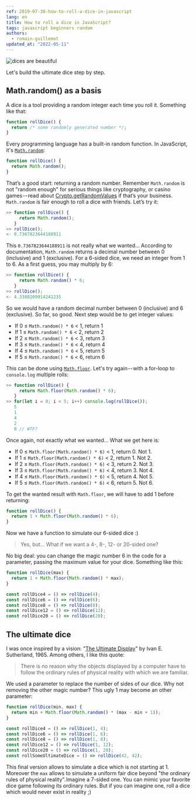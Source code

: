 ```yaml
---
ref: 2019-07-30-how-to-roll-a-dice-in-javascript
lang: en
title: How to roll a dice in JavaScript?
tags: javascript beginners random
authors:
  - romain-guillemot
updated_at: "2022-05-11"
---
```


![dices are beautiful](https://cdn-images-1.medium.com/max/1024/0*yAFHaiCH9sI5cdLe)

Let's build the ultimate dice step by step.

## Math.random() as a basis

A dice is a tool providing a random integer each time you roll it. Something like that:

```js
function rollDice() {
  return /* some randomly generated number */;
}
```

Every programming language has a built-in random function. In JavaScript, it's [`Math.random`](https://developer.mozilla.org/en-US/docs/Web/JavaScript/Reference/Global_Objects/Math/random):

```js
function rollDice() {
  return Math.random();
}
```

That’s a good start: returning a random number. Remember `Math.random` is not "random enough" for serious things like cryptography, or casino games -- read about [Crypto.getRandomValues](https://developer.mozilla.org/en-US/docs/Web/API/Crypto/getRandomValues) if that’s your business. `Math.random` is fair enough to roll a dice with friends. Let’s try it:

```js
>> function rollDice() {
     return Math.random();
   }
>> rollDice();
<- 0.7367823644188911
```

This `0.7367823644188911` is not really what we wanted... According to documentation, `Math.random` returns a decimal number between 0 (inclusive) and 1 (exclusive). For a 6-sided dice, we need an integer from 1 to 6. As a first guess, you may multiply by 6:

```js
>> function rollDice() {
     return Math.random() * 6;
   }
>> rollDice();
<- 4.3380209914241235
```

So we would have a random decimal number between 0 (inclusive) and 6 (exclusive). So far, so good. Next step would be to get integer values:

- If 0 ≤ `Math.random() * 6` < 1, return 1
- If 1 ≤ `Math.random() * 6` < 2, return 2
- If 2 ≤ `Math.random() * 6` < 3, return 3
- If 3 ≤ `Math.random() * 6` < 4, return 4
- If 4 ≤ `Math.random() * 6` < 5, return 5
- If 5 ≤ `Math.random() * 6` < 6, return 6

This can be done using [`Math.floor`](https://developer.mozilla.org/en-US/docs/Web/JavaScript/Reference/Global_Objects/Math/floor). Let's try again -- with a for-loop to `console.log` multiple rolls:

```js
>> function rollDice() {
     return Math.floor(Math.random() * 6);
   }
>> for(let i = 0; i < 5; i++) console.log(rollDice());
   5
   1
   4
   2
   0 // WTF?
```

Once again, not exactly what we wanted... What we get here is:

- If 0 ≤ `Math.floor(Math.random() * 6)` < 1, return 0. Not 1.
- If 1 ≤ `Math.floor(Math.random() * 6)` < 2, return 1. Not 2.
- If 2 ≤ `Math.floor(Math.random() * 6)` < 3, return 2. Not 3.
- If 3 ≤ `Math.floor(Math.random() * 6)` < 4, return 3. Not 4.
- If 4 ≤ `Math.floor(Math.random() * 6)` < 5, return 4. Not 5.
- If 5 ≤ `Math.floor(Math.random() * 6)` < 6, return 5. Not 6.

To get the wanted result with `Math.floor`, we will have to add 1 before returning:

```js
function rollDice() {
  return 1 + Math.floor(Math.random() * 6);
}
```

Now we have a function to simulate our 6-sided dice :)

> Yes, but... What if we want a 4-, 8-, 12- or 20-sided one?

No big deal: you can change the magic number 6 in the code for a parameter, passing the maximum value for your dice. Something like this:

```js
function rollDice(max) {
  return 1 + Math.floor(Math.random() * max);
}

const rollDice4 = () => rollDice(4);
const rollDice6 = () => rollDice(6);
const rollDice8 = () => rollDice(8);
const rollDice12 = () => rollDice(12);
const rollDice20 = () => rollDice(20);
```

## The ultimate dice

I was once inspired by a vision: "[The Ultimate Display](https://www.wired.com/2009/09/augmented-reality-the-ultimate-display-by-ivan-sutherland-1965/)" by Ivan E. Sutherland, 1965. Among others, I like this quote:

> There is no reason why the objects displayed by a computer have to follow the ordinary rules of physical reality with which we are familiar.

We used a parameter to replace the number of sides of our dice. Why not removing the other magic number? This ugly 1 may become an other parameter:

```js
function rollDice(min, max) {
  return min + Math.floor(Math.random() * (max - min + 1));
}

const rollDice4 = () => rollDice(1, 4);
const rollDice6 = () => rollDice(1, 6);
const rollDice8 = () => rollDice(1, 8);
const rollDice12 = () => rollDice(1, 12);
const rollDice20 = () => rollDice(1, 20);
const rollSomeUltimateDice = () => rollDice(42, 42);
```

This final version allows to simulate a dice which is not starting at 1. Moreover the `max` allows to simulate a uniform fair dice beyond "the ordinary rules of physical reality". Imagine a 7-sided one. You can mimic your favorite dice game following its ordinary rules. But if you can imagine one, roll a dice which would never exist in reality ;)
